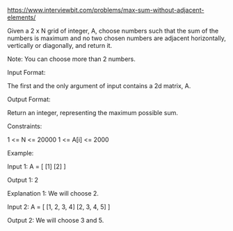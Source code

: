 https://www.interviewbit.com/problems/max-sum-without-adjacent-elements/



Given a 2 x N grid of integer, A, choose numbers such that the sum of the numbers
is maximum and no two chosen numbers are adjacent horizontally, vertically or diagonally, and return it.

Note: You can choose more than 2 numbers.

Input Format:

The first and the only argument of input contains a 2d matrix, A.

Output Format:

Return an integer, representing the maximum possible sum.

Constraints:

1 <= N <= 20000
1 <= A[i] <= 2000

Example:

Input 1:
    A = [   [1]
            [2]    ]

Output 1:
    2

Explanation 1:
    We will choose 2.

Input 2:
    A = [   [1, 2, 3, 4]
            [2, 3, 4, 5]    ]
    
Output 2:
    We will choose 3 and 5.

